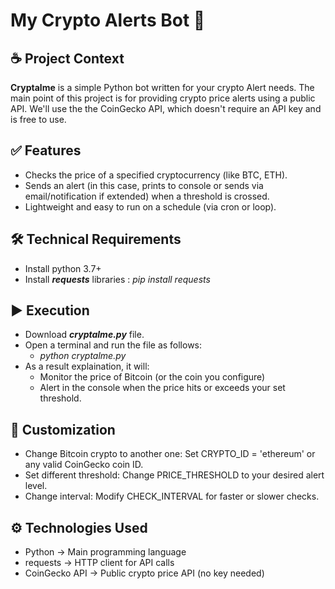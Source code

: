 # My Crypto Alerts Bot 🤩
## ☕️  Project Context
**Cryptalme** is a simple Python bot written for your crypto Alert needs. The main point of this project is for providing crypto price alerts using a public API.
We'll use the the CoinGecko API, which doesn't require an API key and is free to use.


## ✅  Features
* Checks the price of a specified cryptocurrency (like BTC, ETH).
* Sends an alert (in this case, prints to console or sends via email/notification if extended) when a threshold is crossed.
* Lightweight and easy to run on a schedule (via cron or loop).


## 🛠️  Technical Requirements
* Install python 3.7+
* Install ***requests*** libraries : *pip install requests*


## ▶️  Execution
* Download ***cryptalme.py*** file.
* Open a terminal and run the file as follows:
  * *python cryptalme.py* 
* As a result explaination, it will:
  * Monitor the price of Bitcoin (or the coin you configure)
  * Alert in the console when the price hits or exceeds your set threshold.

 
## 🔄  Customization
* Change Bitcoin crypto to another one: Set CRYPTO_ID = 'ethereum' or any valid CoinGecko coin ID.
* Set different threshold: Change PRICE_THRESHOLD to your desired alert level.
* Change interval: Modify CHECK_INTERVAL for faster or slower checks.


## ⚙️  Technologies Used
* Python ->	Main programming language
* requests ->	HTTP client for API calls
* CoinGecko API	-> Public crypto price API (no key needed)
